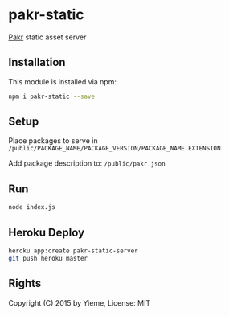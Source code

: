 # pakr-static

[Pakr](https://github.com/yieme/pakr) static asset server

## Installation

This module is installed via npm:

```sh
npm i pakr-static --save
```

## Setup

Place packages to serve in ```/public/PACKAGE_NAME/PACKAGE_VERSION/PACKAGE_NAME.EXTENSION```

Add package description to: ```/public/pakr.json```

## Run

```sh
node index.js
```

## Heroku Deploy

```sh
heroku app:create pakr-static-server
git push heroku master
```

## Rights

Copyright (C) 2015 by Yieme, License: MIT

